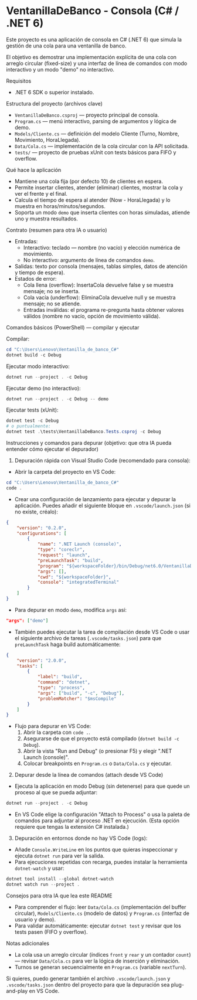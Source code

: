 # VentanillaDeBanco - Consola (C# / .NET 6)

Este proyecto es una aplicación de consola en C# (.NET 6) que simula la gestión de una cola para una ventanilla de banco.

El objetivo es demostrar una implementación explícita de una cola con arreglo circular (fixed-size) y una interfaz de línea de comandos con modo interactivo y un modo "demo" no interactivo.

Requisitos
- .NET 6 SDK o superior instalado.

Estructura del proyecto (archivos clave)
- `VentanillaDeBanco.csproj` — proyecto principal de consola.
- `Program.cs` — menú interactivo, parsing de argumentos y lógica de demo.
- `Models/Cliente.cs` — definición del modelo Cliente (Turno, Nombre, Movimiento, HoraLlegada).
- `Data/Cola.cs` — implementación de la cola circular con la API solicitada.
- `tests/` — proyecto de pruebas xUnit con tests básicos para FIFO y overflow.

Qué hace la aplicación
- Mantiene una cola fija (por defecto 10) de clientes en espera.
- Permite insertar clientes, atender (eliminar) clientes, mostrar la cola y ver el frente y el final.
- Calcula el tiempo de espera al atender (Now - HoraLlegada) y lo muestra en horas/minutos/segundos.
- Soporta un modo `demo` que inserta clientes con horas simuladas, atiende uno y muestra resultados.

Contrato (resumen para otra IA o usuario)
- Entradas:
	- Interactivo: teclado — nombre (no vacío) y elección numérica de movimiento.
	- No interactivo: argumento de línea de comandos `demo`.
- Salidas: texto por consola (mensajes, tablas simples, datos de atención y tiempo de espera).
- Estados de error:
	- Cola llena (overflow): InsertaCola devuelve false y se muestra mensaje; no se inserta.
	- Cola vacía (underflow): EliminaCola devuelve null y se muestra mensaje; no se atiende.
	- Entradas inválidas: el programa re-pregunta hasta obtener valores válidos (nombre no vacío, opción de movimiento válida).

Comandos básicos (PowerShell) — compilar y ejecutar

Compilar:

```powershell
cd "C:\Users\Lenovo\Ventanilla_de_banco_C#"
dotnet build -c Debug
```

Ejecutar modo interactivo:

```powershell
dotnet run --project . -c Debug
```

Ejecutar demo (no interactivo):

```powershell
dotnet run --project . -c Debug -- demo
```

Ejecutar tests (xUnit):

```powershell
dotnet test -c Debug
# o puntualmente:
dotnet test .\tests\VentanillaDeBanco.Tests.csproj -c Debug
```

Instrucciones y comandos para depurar (objetivo: que otra IA pueda entender cómo ejecutar el depurador)

1) Depuración rápida con Visual Studio Code (recomendado para consola):

- Abrir la carpeta del proyecto en VS Code:

```powershell
cd "C:\Users\Lenovo\Ventanilla_de_banco_C#"
code .
```

- Crear una configuración de lanzamiento para ejecutar y depurar la aplicación. Puedes añadir el siguiente bloque en `.vscode/launch.json` (si no existe, créalo):

```json
{
	"version": "0.2.0",
	"configurations": [
		{
			"name": ".NET Launch (console)",
			"type": "coreclr",
			"request": "launch",
			"preLaunchTask": "build",
			"program": "${workspaceFolder}/bin/Debug/net6.0/VentanillaDeBanco.dll",
			"args": [],
			"cwd": "${workspaceFolder}",
			"console": "integratedTerminal"
		}
	]
}
```

- Para depurar en modo `demo`, modifica `args` así:

```json
"args": ["demo"]
```

- También puedes ejecutar la tarea de compilación desde VS Code o usar el siguiente archivo de tareas (`.vscode/tasks.json`) para que `preLaunchTask` haga build automáticamente:

```json
{
	"version": "2.0.0",
	"tasks": [
		{
			"label": "build",
			"command": "dotnet",
			"type": "process",
			"args": ["build", "-c", "Debug"],
			"problemMatcher": "$msCompile"
		}
	]
}
```

- Flujo para depurar en VS Code:
	1. Abrir la carpeta con `code .`.
	2. Asegurarse de que el proyecto está compilado (`dotnet build -c Debug`).
	3. Abrir la vista "Run and Debug" (o presionar F5) y elegir ".NET Launch (console)".
	4. Colocar breakpoints en `Program.cs` o `Data/Cola.cs` y ejecutar.

2) Depurar desde la línea de comandos (attach desde VS Code)

- Ejecuta la aplicación en modo Debug (sin detenerse) para que quede un proceso al que se pueda adjuntar:

```powershell
dotnet run --project . -c Debug
```

- En VS Code elige la configuración "Attach to Process" o usa la paleta de comandos para adjuntar al proceso .NET en ejecución. (Esta opción requiere que tengas la extensión C# instalada.)

3) Depuración en entornos donde no hay VS Code (logs):

- Añade `Console.WriteLine` en los puntos que quieras inspeccionar y ejecuta `dotnet run` para ver la salida.
- Para ejecuciones repetidas con recarga, puedes instalar la herramienta `dotnet-watch` y usar:

```powershell
dotnet tool install --global dotnet-watch
dotnet watch run --project .
```

Consejos para otra IA que lea este README
- Para comprender el flujo: leer `Data/Cola.cs` (implementación del buffer circular), `Models/Cliente.cs` (modelo de datos) y `Program.cs` (interfaz de usuario y demo).
- Para validar automáticamente: ejecutar `dotnet test` y revisar que los tests pasen (FIFO y overflow).

Notas adicionales
- La cola usa un arreglo circular (índices `front` y `rear` y un contador `count`) — revisar `Data/Cola.cs` para ver la lógica de inserción y eliminación.
- Turnos se generan secuencialmente en `Program.cs` (variable `nextTurn`).

Si quieres, puedo generar también el archivo `.vscode/launch.json` y `.vscode/tasks.json` dentro del proyecto para que la depuración sea plug-and-play en VS Code.
